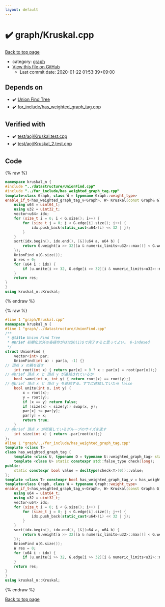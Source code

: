```yaml
---
layout: default
---
```


<!-- mathjax config similar to math.stackexchange -->
<script type="text/javascript" async
  src="https://cdnjs.cloudflare.com/ajax/libs/mathjax/2.7.5/MathJax.js?config=TeX-MML-AM_CHTML">
</script>
<script type="text/x-mathjax-config">
  MathJax.Hub.Config({
    TeX: { equationNumbers: { autoNumber: "AMS" }},
    tex2jax: {
      inlineMath: [ ['$','$'] ],
      processEscapes: true
    },
    "HTML-CSS": { matchFontHeight: false },
    displayAlign: "left",
    displayIndent: "2em"
  });
</script>

<script type="text/javascript" src="https://cdnjs.cloudflare.com/ajax/libs/jquery/3.4.1/jquery.min.js"></script>
<script src="https://cdn.jsdelivr.net/npm/jquery-balloon-js@1.1.2/jquery.balloon.min.js" integrity="sha256-ZEYs9VrgAeNuPvs15E39OsyOJaIkXEEt10fzxJ20+2I=" crossorigin="anonymous"></script>
<script type="text/javascript" src="../../assets/js/copy-button.js"></script>
<link rel="stylesheet" href="../../assets/css/copy-button.css" />


# :heavy_check_mark: graph/Kruskal.cpp

<a href="../../index.html">Back to top page</a>

* category: <a href="../../index.html#f8b0b924ebd7046dbfa85a856e4682c8">graph</a>
* <a href="{{ site.github.repository_url }}/blob/master/graph/Kruskal.cpp">View this file on GitHub</a>
    - Last commit date: 2020-01-22 01:53:39+09:00




## Depends on

* :heavy_check_mark: <a href="../datastructure/UnionFind.cpp.html">Union Find Tree</a>
* :heavy_check_mark: <a href="../for_include/has_weighted_graph_tag.cpp.html">for_include/has_weighted_graph_tag.cpp</a>


## Verified with

* :heavy_check_mark: <a href="../../verify/test/aoj/Kruskal.test.cpp.html">test/aoj/Kruskal.test.cpp</a>
* :heavy_check_mark: <a href="../../verify/test/aoj/Kruskal_2.test.cpp.html">test/aoj/Kruskal_2.test.cpp</a>


## Code

<a id="unbundled"></a>
{% raw %}
```cpp
namespace kruskal_n {
#include "../datastructure/UnionFind.cpp"
#include "../for_include/has_weighted_graph_tag.cpp"
template<class Graph, class W = typename Graph::weight_type>
enable_if_t<has_weighted_graph_tag_v<Graph>, W> Kruskal(const Graph& G) {
	using u64 = uint64_t;
	using u32 = uint32_t;
	vector<u64> idx;
	for (size_t i = 0; i < G.size(); i++) {
		for (size_t j = 0; j < G.edge[i].size(); j++) {
			idx.push_back(static_cast<u64>(i) << 32 | j);
		}
	}
	sort(idx.begin(), idx.end(), [&](u64 a, u64 b) {
		return G.weight[a >> 32][a & numeric_limits<u32>::max()] < G.weight[b >> 32][b & numeric_limits<u32>::max()];
	});
	UnionFind u(G.size());
	W res = 0;
	for (u64 i : idx) {
		if (u.unite(i >> 32, G.edge[i >> 32][i & numeric_limits<u32>::max()])) res += G.weight[i >> 32][i & numeric_limits<u32>::max()];
	}
	return res;
}
}
using kruskal_n::Kruskal;
```
{% endraw %}

<a id="bundled"></a>
{% raw %}
```cpp
#line 1 "graph/Kruskal.cpp"
namespace kruskal_n {
#line 1 "graph/../datastructure/UnionFind.cpp"
/** 
 * @title Union Find Tree
 * @brief 初期化以外の各操作がほぼ$O(1)$で完了すると思ってよい。 0-indexed
 */
struct UnionFind {
	vector<int> par;
	UnionFind(int a) : par(a, -1) {}
// 頂点 x の親を返す
	int root(int x) { return par[x] < 0 ? x : par[x] = root(par[x]);}
// @brief 頂点 x と 頂点 y が連結されているか
	bool same(int x, int y) { return root(x) == root(y);}
// @brief 頂点 x と 頂点 y を連結する。すでに連結していたら false
	bool unite(int x, int y) {
		x = root(x);
		y = root(y);
		if (x == y) return false;
		if (size(x) < size(y)) swap(x, y);
		par[x] += par[y];
		par[y] = x;
		return true;
	}
// @brief 頂点 x が所属しているグループのサイズを返す
	int size(int x) { return -par[root(x)];}
};
#line 1 "graph/../for_include/has_weighted_graph_tag.cpp"
template <class T>
class has_weighted_graph_tag {
	template <class U, typename O = typename U::weighted_graph_tag> static constexpr std::true_type check(int);
	template <class U> static constexpr std::false_type check(long);
public:
	static constexpr bool value = decltype(check<T>(0))::value;
};
template <class T> constexpr bool has_weighted_graph_tag_v = has_weighted_graph_tag<T>::value;#line 4 "graph/Kruskal.cpp"
template<class Graph, class W = typename Graph::weight_type>
enable_if_t<has_weighted_graph_tag_v<Graph>, W> Kruskal(const Graph& G) {
	using u64 = uint64_t;
	using u32 = uint32_t;
	vector<u64> idx;
	for (size_t i = 0; i < G.size(); i++) {
		for (size_t j = 0; j < G.edge[i].size(); j++) {
			idx.push_back(static_cast<u64>(i) << 32 | j);
		}
	}
	sort(idx.begin(), idx.end(), [&](u64 a, u64 b) {
		return G.weight[a >> 32][a & numeric_limits<u32>::max()] < G.weight[b >> 32][b & numeric_limits<u32>::max()];
	});
	UnionFind u(G.size());
	W res = 0;
	for (u64 i : idx) {
		if (u.unite(i >> 32, G.edge[i >> 32][i & numeric_limits<u32>::max()])) res += G.weight[i >> 32][i & numeric_limits<u32>::max()];
	}
	return res;
}
}
using kruskal_n::Kruskal;
```
{% endraw %}

<a href="../../index.html">Back to top page</a>

